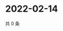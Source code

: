 # 2022-02-14

共 0 条

<!-- BEGIN WEIBO -->
<!-- 最后更新时间 Mon Feb 14 2022 22:08:37 GMT+0800 (China Standard Time) -->

<!-- END WEIBO -->
